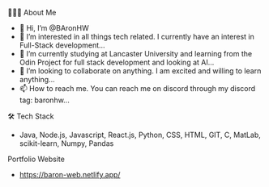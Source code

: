👨🏻‍💻  About Me
- 👋 Hi, I’m @BAronHW
- 👀 I’m interested in all things tech related. I currently have an interest in Full-Stack development...
- 🌱 I’m currently studying at Lancaster University and learning from the Odin Project for full stack development and looking at AI...
- 💞️ I’m looking to collaborate on anything. I am excited and willing to learn anything...
- 📫 How to reach me. You can reach me on discord through my discord tag: baronhw...


🛠  Tech Stack
- Java, Node.js, Javascript, React.js, Python, CSS, HTML, GIT, C, MatLab, scikit-learn, Numpy, Pandas

Portfolio Website
- https://baron-web.netlify.app/

<!---
BAronHW/BAronHW is a ✨ special ✨ repository because its `README.md` (this file) appears on your GitHub profile.
You can click the Preview link to take a look at your changes.
--->
